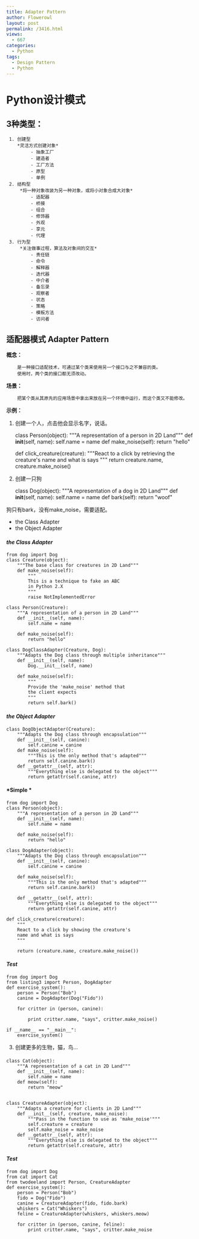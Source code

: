 ```yaml
---
title: Adapter Pattern
author: Flowerowl
layout: post
permalink: /3416.html
views:
  - 667
categories:
  - Python
tags:
  - Design Pattern
  - Python
---
```

# Python设计模式

## 3种类型：
     1. 创建型
        *灵活方式创建对象*
             - 抽象工厂
             - 建造者
             - 工厂方法
             - 原型
             - 单例
     2. 结构型
         *将一种对象改装为另一种对象，或将小对象合成大对象*
             - 适配器
             - 桥接
             - 组合
             - 修饰器
             - 外观
             - 享元
             - 代理
     3. 行为型
         *关注做事过程，算法及对象间的交互*
             - 责任链
             - 命令
             - 解释器
             - 迭代器
             - 中介者
             - 备忘录
             - 观察者
             - 状态
             - 策略
             - 模板方法
             - 访问者


## 适配器模式 Adapter Pattern

**概念：**

        是一种接口适配技术，可通过某个类来使用另一个接口与之不兼容的类。
        使用时，两个类的接口都无须改动。

**场景：**

        把某个类从其原先的应用场景中拿出来放在另一个环境中运行，而这个类又不能修改。
            
**示例：**

1. 创建一个人，点击他会显示名字，说话。


    class Person(object):
        """A representation of a person in 2D Land"""
        def __init__(self, name):
            self.name = name
        def make_noise(self):
            return "hello"

       
    def click_creature(creature):
        """React to a click by retrieving the creature's
        name and what is says
        """
        return creature.name, creature.make_noise()

2. 创建一只狗


    

    class Dog(object):
        """A representation of a dog in 2D Land"""
        def __init__(self, name):
            self.name = name
        def bark(self):
            return "woof"


狗只有bark，没有make_noise，需要适配。

 - the Class Adapter 
 - the Object Adapter



#### *the Class Adapter* 

    from dog import Dog
    class Creature(object):
        """The base class for creatures in 2D Land"""
        def make_noise(self):
            """
            This is a technique to fake an ABC
            in Python 2.X
            """
            raise NotImplementedError
    
    class Person(Creature):
        """A representation of a person in 2D Land"""
        def __init__(self, name):
            self.name = name
    
        def make_noise(self):
            return "hello"
    
    class DogClassAdapter(Creature, Dog):
        """Adapts the Dog class through multiple inheritance"""
        def __init__(self, name):
            Dog.__init__(self, name)
    
        def make_noise(self):
            """
            Provide the 'make_noise' method that
            the client expects
            """
            return self.bark()


#### *the Object Adapter* 
    class DogObjectAdapter(Creature):
        """Adapts the Dog class through encapsulation"""
        def __init__(self, canine):
            self.canine = canine
        def make_noise(self):
            """This is the only method that's adapted"""
            return self.canine.bark()       
        def __getattr__(self, attr):
            """Everything else is delegated to the object"""
            return getattr(self.canine, attr)
    

#### *Simple *

    from dog import Dog
    class Person(object):
        """A representation of a person in 2D Land"""
        def __init__(self, name):
            self.name = name
    
        def make_noise(self):
            return "hello"
    
    class DogAdapter(object):
        """Adapts the Dog class through encapsulation"""
        def __init__(self, canine):
            self.canine = canine
    
        def make_noise(self):
            """This is the only method that's adapted"""
            return self.canine.bark()
    
        def __getattr__(self, attr):
            """Everything else is delegated to the object"""
            return getattr(self.canine, attr)
    
    def click_creature(creature):
        """
        React to a click by showing the creature's
        name and what is says
        """
    
        return (creature.name, creature.make_noise())

#### *Test*

    from dog import Dog
    from listing3 import Person, DogAdapter
    def exercise_system():
        person = Person("Bob")
        canine = DogAdapter(Dog("Fido"))
    
        for critter in (person, canine):
    
            print critter.name, "says", critter.make_noise()
    
    if __name__ == "__main__":
        exercise_system()


3. 创建更多的生物，猫，鸟...

#### 
        
    class Cat(object):
        """A representation of a cat in 2D Land"""
        def __init__(self, name):
            self.name = name
        def meow(self):
            return "meow"
    
    
    class CreatureAdapter(object):
        """Adapts a creature for clients in 2D Land"""
        def __init__(self, creature, make_noise):
            """Pass in the function to use as 'make_noise'"""
            self.creature = creature
            self.make_noise = make_noise
        def __getattr__(self, attr):
            """Everything else is delegated to the object"""
            return getattr(self.creature, attr)
    
#### *Test*
    from dog import Dog
    from cat import Cat
    from twodeeland import Person, CreatureAdapter
    def exercise_system():
        person = Person("Bob")
        fido = Dog("Fido")
        canine = CreatureAdapter(fido, fido.bark)
        whiskers = Cat("Whiskers")
        feline = CreatureAdapter(whiskers, whiskers.meow)
    
        for critter in (person, canine, feline):
            print critter.name, "says", critter.make_noise

